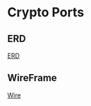 # Crypto Ports

## ERD
[ERD](https://app.diagrams.net/#G1f6FkolUi1r5sgkRuHZw6njl3tj7j6pVe)

## WireFrame

[Wire](https://www.figma.com/file/jVzVs5DPdL7MyHIuGt9YDJ/crypto-ports?node-id=0%3A1)
